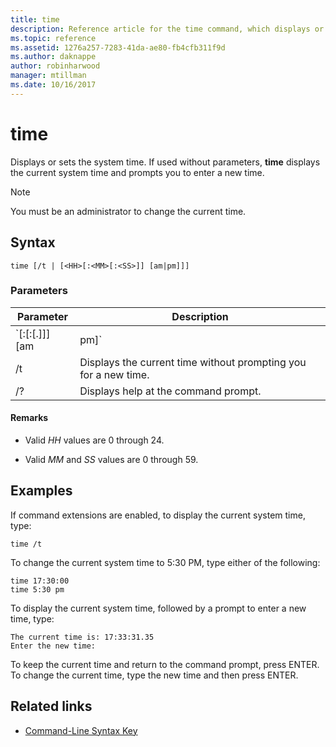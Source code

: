 ```yaml
---
title: time
description: Reference article for the time command, which displays or sets the system time.
ms.topic: reference
ms.assetid: 1276a257-7283-41da-ae80-fb4cfb311f9d
ms.author: daknappe
author: robinharwood
manager: mtillman
ms.date: 10/16/2017
---
```


# time

Displays or sets the system time. If used without parameters, **time** displays the current system time and prompts you to enter a new time.

> [!NOTE]
> You must be an administrator to change the current time.

## Syntax

```
time [/t | [<HH>[:<MM>[:<SS>]] [am|pm]]]
```

### Parameters

| Parameter | Description |
|--|--|
| `<HH>[:<MM>[:<SS>[.<NN>]]] [am | pm]` | Sets the system time to the new time specified, where *HH* is in hours (required), *MM* is in minutes, and *SS* is in seconds. *NN* can be used to specify hundredths of a second. You must separate values for *HH*, *MM*, and *SS* with colons (:). *SS* and *NN* must be separated with a period (.).<p>If **am** or **pm** isn't specified, **time** uses the 24-hour format by default. |
| /t | Displays the current time without prompting you for a new time. |
| /? | Displays help at the command prompt. |

#### Remarks

- Valid *HH* values are 0 through 24.

- Valid *MM* and *SS* values are 0 through 59.

## Examples

If command extensions are enabled, to display the current system time, type:

```
time /t
```

To change the current system time to 5:30 PM, type either of the following:

```
time 17:30:00
time 5:30 pm
```

To display the current system time, followed by a prompt to enter a new time, type:

```
The current time is: 17:33:31.35
Enter the new time:
```

To keep the current time and return to the command prompt, press ENTER. To change the current time, type the new time and then press ENTER.

## Related links

- [Command-Line Syntax Key](command-line-syntax-key.md)
